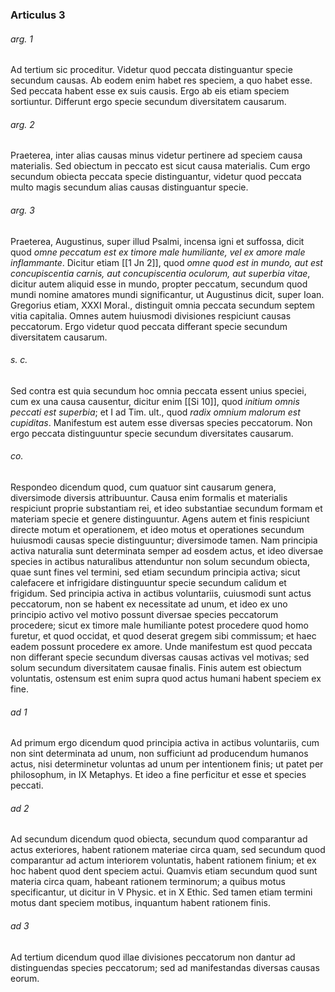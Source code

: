 ### Articulus 3

###### arg. 1
Ad tertium sic proceditur. Videtur quod peccata distinguantur specie secundum causas. Ab eodem enim habet res speciem, a quo habet esse. Sed peccata habent esse ex suis causis. Ergo ab eis etiam speciem sortiuntur. Differunt ergo specie secundum diversitatem causarum.

###### arg. 2
Praeterea, inter alias causas minus videtur pertinere ad speciem causa materialis. Sed obiectum in peccato est sicut causa materialis. Cum ergo secundum obiecta peccata specie distinguantur, videtur quod peccata multo magis secundum alias causas distinguantur specie.

###### arg. 3
Praeterea, Augustinus, super illud Psalmi, incensa igni et suffossa, dicit quod *omne peccatum est ex timore male humiliante, vel ex amore male inflammante*. Dicitur etiam [[1 Jn 2]], quod *omne quod est in mundo, aut est concupiscentia carnis, aut concupiscentia oculorum, aut superbia vitae*, dicitur autem aliquid esse in mundo, propter peccatum, secundum quod mundi nomine amatores mundi significantur, ut Augustinus dicit, super Ioan. Gregorius etiam, XXXI Moral., distinguit omnia peccata secundum septem vitia capitalia. Omnes autem huiusmodi divisiones respiciunt causas peccatorum. Ergo videtur quod peccata differant specie secundum diversitatem causarum.

###### s. c.
Sed contra est quia secundum hoc omnia peccata essent unius speciei, cum ex una causa causentur, dicitur enim [[Si 10]], quod *initium omnis peccati est superbia*; et I ad Tim. ult., quod *radix omnium malorum est cupiditas*. Manifestum est autem esse diversas species peccatorum. Non ergo peccata distinguuntur specie secundum diversitates causarum.

###### co.
Respondeo dicendum quod, cum quatuor sint causarum genera, diversimode diversis attribuuntur. Causa enim formalis et materialis respiciunt proprie substantiam rei, et ideo substantiae secundum formam et materiam specie et genere distinguuntur. Agens autem et finis respiciunt directe motum et operationem, et ideo motus et operationes secundum huiusmodi causas specie distinguuntur; diversimode tamen. Nam principia activa naturalia sunt determinata semper ad eosdem actus, et ideo diversae species in actibus naturalibus attenduntur non solum secundum obiecta, quae sunt fines vel termini, sed etiam secundum principia activa; sicut calefacere et infrigidare distinguuntur specie secundum calidum et frigidum. Sed principia activa in actibus voluntariis, cuiusmodi sunt actus peccatorum, non se habent ex necessitate ad unum, et ideo ex uno principio activo vel motivo possunt diversae species peccatorum procedere; sicut ex timore male humiliante potest procedere quod homo furetur, et quod occidat, et quod deserat gregem sibi commissum; et haec eadem possunt procedere ex amore. Unde manifestum est quod peccata non differant specie secundum diversas causas activas vel motivas; sed solum secundum diversitatem causae finalis. Finis autem est obiectum voluntatis, ostensum est enim supra quod actus humani habent speciem ex fine.

###### ad 1
Ad primum ergo dicendum quod principia activa in actibus voluntariis, cum non sint determinata ad unum, non sufficiunt ad producendum humanos actus, nisi determinetur voluntas ad unum per intentionem finis; ut patet per philosophum, in IX Metaphys. Et ideo a fine perficitur et esse et species peccati.

###### ad 2
Ad secundum dicendum quod obiecta, secundum quod comparantur ad actus exteriores, habent rationem materiae circa quam, sed secundum quod comparantur ad actum interiorem voluntatis, habent rationem finium; et ex hoc habent quod dent speciem actui. Quamvis etiam secundum quod sunt materia circa quam, habeant rationem terminorum; a quibus motus specificantur, ut dicitur in V Physic. et in X Ethic. Sed tamen etiam termini motus dant speciem motibus, inquantum habent rationem finis.

###### ad 3
Ad tertium dicendum quod illae divisiones peccatorum non dantur ad distinguendas species peccatorum; sed ad manifestandas diversas causas eorum.


